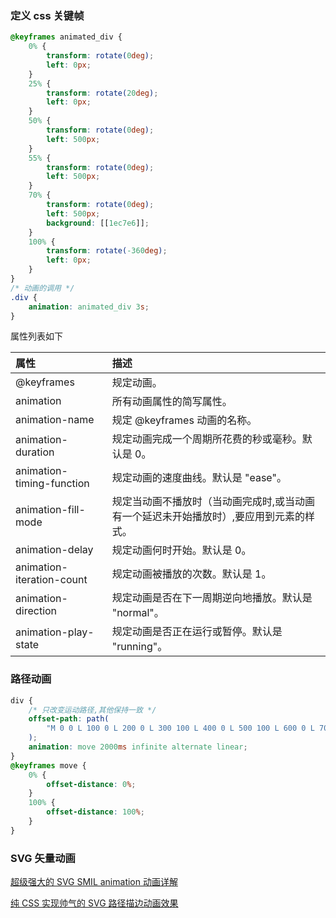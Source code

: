 ### 定义 css 关键帧

```css
@keyframes animated_div {
    0% {
        transform: rotate(0deg);
        left: 0px;
    }
    25% {
        transform: rotate(20deg);
        left: 0px;
    }
    50% {
        transform: rotate(0deg);
        left: 500px;
    }
    55% {
        transform: rotate(0deg);
        left: 500px;
    }
    70% {
        transform: rotate(0deg);
        left: 500px;
        background: [[1ec7e6]];
    }
    100% {
        transform: rotate(-360deg);
        left: 0px;
    }
}
/* 动画的调用 */
.div {
    animation: animated_div 3s;
}
```

属性列表如下

| 属性                      | 描述                                                                                   |
| :------------------------ | :------------------------------------------------------------------------------------- |
| @keyframes                | 规定动画。                                                                             |
| animation                 | 所有动画属性的简写属性。                                                               |
| animation-name            | 规定 @keyframes 动画的名称。                                                           |
| animation-duration        | 规定动画完成一个周期所花费的秒或毫秒。默认是 0。                                       |
| animation-timing-function | 规定动画的速度曲线。默认是 "ease"。                                                    |
| animation-fill-mode       | 规定当动画不播放时（当动画完成时,或当动画有一个延迟未开始播放时）,要应用到元素的样式。 |
| animation-delay           | 规定动画何时开始。默认是 0。                                                           |
| animation-iteration-count | 规定动画被播放的次数。默认是 1。                                                       |
| animation-direction       | 规定动画是否在下一周期逆向地播放。默认是 "normal"。                                    |
| animation-play-state      | 规定动画是否正在运行或暂停。默认是 "running"。                                         |

### 路径动画

```css
div {
    /* 只改变运动路径,其他保持一致 */
    offset-path: path(
        "M 0 0 L 100 0 L 200 0 L 300 100 L 400 0 L 500 100 L 600 0 L 700 100 L 800 0"
    );
    animation: move 2000ms infinite alternate linear;
}
@keyframes move {
    0% {
        offset-distance: 0%;
    }
    100% {
        offset-distance: 100%;
    }
}
```

### SVG 矢量动画

[超级强大的 SVG SMIL animation 动画详解](https://www.zhangxinxu.com/wordpress/2014/08/so-powerful-svg-smil-animation/)

[纯 CSS 实现帅气的 SVG 路径描边动画效果](https://www.zhangxinxu.com/wordpress/2014/04/animateion-line-drawing-svg-path-%e5%8a%a8%e7%94%bb-%e8%b7%af%e5%be%84/)
